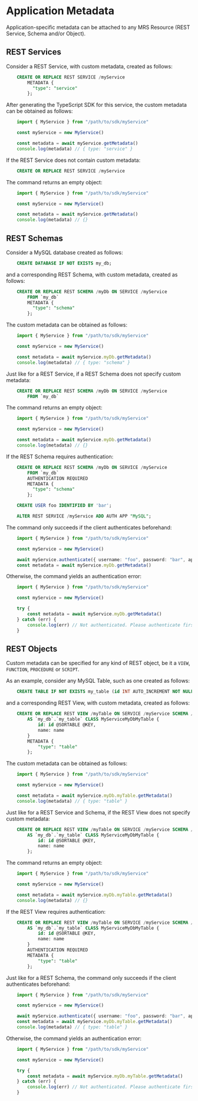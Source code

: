 <!-- Copyright (c) 2025, Oracle and/or its affiliates.

This program is free software; you can redistribute it and/or modify
it under the terms of the GNU General Public License, version 2.0,
as published by the Free Software Foundation.

This program is designed to work with certain software (including
but not limited to OpenSSL) that is licensed under separate terms, as
designated in a particular file or component or in included license
documentation.  The authors of MySQL hereby grant you an additional
permission to link the program and your derivative works with the
separately licensed software that they have either included with
the program or referenced in the documentation.

This program is distributed in the hope that it will be useful,  but
WITHOUT ANY WARRANTY; without even the implied warranty of
MERCHANTABILITY or FITNESS FOR A PARTICULAR PURPOSE.  See
the GNU General Public License, version 2.0, for more details.

You should have received a copy of the GNU General Public License
along with this program; if not, write to the Free Software Foundation, Inc.,
51 Franklin St, Fifth Floor, Boston, MA 02110-1301 USA -->

# Application Metadata

Application-specific metadata can be attached to any MRS Resource (REST Service, Schema and/or Object).

## REST Services

Consider a REST Service, with custom metadata, created as follows:

```sql
    CREATE OR REPLACE REST SERVICE /myService
        METADATA {
          "type": "service"
        };
```

After generating the TypeScript SDK for this service, the custom metadata can be obtained as follows:

```TypeScript
    import { MyService } from "/path/to/sdk/myService"

    const myService = new MyService()

    const metadata = await myService.getMetadata()
    console.log(metadata) // { type: "service" }
```

If the REST Service does not contain custom metadata:

```sql
    CREATE OR REPLACE REST SERVICE /myService
```

The command returns an empty object:

```TypeScript
    import { MyService } from "/path/to/sdk/myService"

    const myService = new MyService()

    const metadata = await myService.getMetadata()
    console.log(metadata) // {}
```

## REST Schemas

Consider a MySQL database created as follows:

```sql
    CREATE DATABASE IF NOT EXISTS my_db;
```

and a corresponding REST Schema, with custom metadata, created as follows:

```sql
    CREATE OR REPLACE REST SCHEMA /myDb ON SERVICE /myService
        FROM `my_db`
        METADATA {
          "type": "schema"
        };
```

The custom metadata can be obtained as follows:

```TypeScript
    import { MyService } from "/path/to/sdk/myService"

    const myService = new MyService()

    const metadata = await myService.myDb.getMetadata()
    console.log(metadata) // { type: "schema" }
```

Just like for a REST Service, if a REST Schema does not specify custom metadata:

```sql
    CREATE OR REPLACE REST SCHEMA /myDb ON SERVICE /myService
        FROM `my_db`
```

The command returns an empty object:

```TypeScript
    import { MyService } from "/path/to/sdk/myService"

    const myService = new MyService()

    const metadata = await myService.myDb.getMetadata()
    console.log(metadata) // {}
```

If the REST Schema requires authentication:

```sql
    CREATE OR REPLACE REST SCHEMA /myDb ON SERVICE /myService
        FROM `my_db`
        AUTHENTICATION REQUIRED
        METADATA {
          "type": "schema"
        };

    CREATE USER foo IDENTIFIED BY 'bar';

    ALTER REST SERVICE /myService ADD AUTH APP "MySQL";
```

The command only succeeds if the client authenticates beforehand:

```TypeScript
    import { MyService } from "/path/to/sdk/myService"

    const myService = new MyService()

    await myService.authenticate({ username: "foo", password: "bar", app: "MySQL" })
    const metadata = await myService.myDb.getMetadata()
```

Otherwise, the command yields an authentication error:

```TypeScript
    import { MyService } from "/path/to/sdk/myService"

    const myService = new MyService()

    try {
        const metadata = await myService.myDb.getMetadata()
    } catch (err) {
        console.log(err) // Not authenticated. Please authenticate first before accessing the path /myService/myDb/_metadata.
    }
```

## REST Objects

Custom metadata can be specified for any kind of REST object, be it a `VIEW`, `FUNCTION`, `PROCEDURE` or `SCRIPT`.

As an example, consider any MySQL Table, such as one created as follows:

```sql
    CREATE TABLE IF NOT EXISTS my_table (id INT AUTO_INCREMENT NOT NULL, name VARCHAR(3), PRIMARY KEY (id));
```

and a corresponding REST View, with custom metadata, created as follows:

```sql
    CREATE OR REPLACE REST VIEW /myTable ON SERVICE /myService SCHEMA /myDb
        AS `my_db`.`my_table` CLASS MyServiceMyDbMyTable {
            id: id @SORTABLE @KEY,
            name: name
        }
        METADATA {
            "type": "table"
        };
```

The custom metadata can be obtained as follows:

```TypeScript
    import { MyService } from "/path/to/sdk/myService"

    const myService = new MyService()

    const metadata = await myService.myDb.myTable.getMetadata()
    console.log(metadata) // { type: "table" }
```

Just like for a REST Service and Schema, if the REST View does not specify custom metadata:

```sql
    CREATE OR REPLACE REST VIEW /myTable ON SERVICE /myService SCHEMA /myDb
        AS `my_db`.`my_table` CLASS MyServiceMyDbMyTable {
            id: id @SORTABLE @KEY,
            name: name
        };
```

The command returns an empty object:

```TypeScript
    import { MyService } from "/path/to/sdk/myService"

    const myService = new MyService()

    const metadata = await myService.myDb.myTable.getMetadata()
    console.log(metadata) // {}
```

If the REST View requires authentication:

```sql
    CREATE OR REPLACE REST VIEW /myTable ON SERVICE /myService SCHEMA /myDb
        AS `my_db`.`my_table` CLASS MyServiceMyDbMyTable {
            id: id @SORTABLE @KEY,
            name: name
        }
        AUTHENTICATION REQUIRED
        METADATA {
            "type": "table"
        };
```

Just like for a REST Schema, the command only succeeds if the client authenticates beforehand:

```TypeScript
    import { MyService } from "/path/to/sdk/myService"

    const myService = new MyService()

    await myService.authenticate({ username: "foo", password: "bar", app: "MySQL" })
    const metadata = await myService.myDb.myTable.getMetadata()
    console.log(metadata) // { type: "table" }
```

Otherwise, the command yields an authentication error:

```TypeScript
    import { MyService } from "/path/to/sdk/myService"

    const myService = new MyService()

    try {
        const metadata = await myService.myDb.myTable.getMetadata()
    } catch (err) {
        console.log(err) // Not authenticated. Please authenticate first before accessing the path /myService/myDb/myTable/_metadata.
    }
```

